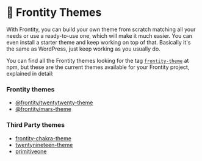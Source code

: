 # 🎨 Frontity Themes

With Frontity, you can build your own theme from scratch matching all your needs or use a ready-to-use one, which will make it much easier. You can even install a starter theme and keep working on top of that. Basically it's the same as WordPress, just keep working as you usually do.

You can find all the Frontity themes looking for the tag [`frontity-theme`](https://www.npmjs.com/search?q=keywords:frontity-theme) at npm, but these are the current themes available for your Frontity project, explained in detail:

### Frontity themes

* [@frontity/twentytwenty-theme](frontity-twentytwenty-theme.md)
* [@frontity/mars-theme](frontity-mars-theme.md)

### **Third Party themes**

* [frontity-chakra-theme](https://github.com/chakra-ui/frontity-chakra-ui-theme)
* [twentynineteen-theme](https://github.com/imranhsayed/frontity-twentynineteen)
* [primitiveone](https://www.npmjs.com/package/primitiveone)

